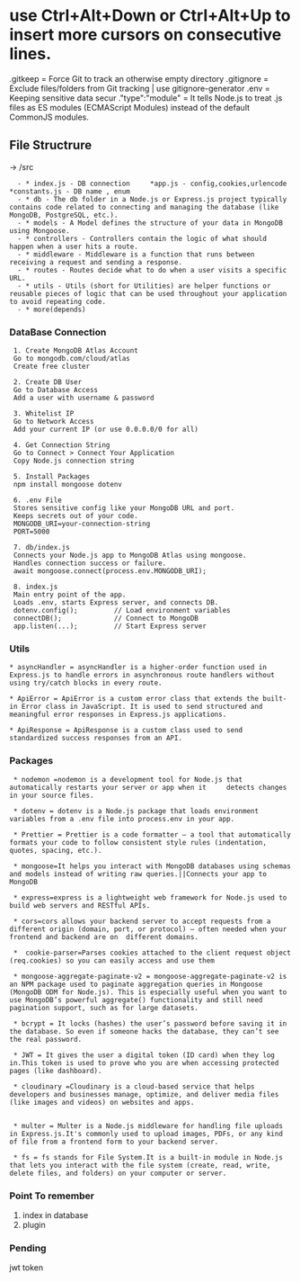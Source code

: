 # use Ctrl+Alt+Down or Ctrl+Alt+Up to insert more cursors on consecutive lines. 

.gitkeep =	Force Git to track an otherwise empty directory
.gitignore = Exclude files/folders from Git tracking | use gitignore-generator
.env = Keeping sensitive data secur
."type":"module" =  It tells Node.js to treat .js files as ES modules (ECMAScript Modules) instead of the default CommonJS modules.



## File Structrure ##

-> /src
      
      - * index.js - DB connection     *app.js - config,cookies,urlencode      *constants.js - DB name , enum
      - * db - The db folder in a Node.js or Express.js project typically contains code related to connecting and managing the database (like MongoDB, PostgreSQL, etc.).
      - * models - A Model defines the structure of your data in MongoDB using Mongoose.
      - * controllers - Controllers contain the logic of what should happen when a user hits a route.
      - * middleware - Middleware is a function that runs between receiving a request and sending a response.
      - * routes - Routes decide what to do when a user visits a specific URL.
      - * utils - Utils (short for Utilities) are helper functions or reusable pieces of logic that can be used throughout your application to avoid repeating code.
      - * more(depends)




### DataBase Connection ###

     1. Create MongoDB Atlas Account
     Go to mongodb.com/cloud/atlas
     Create free cluster
     
     2. Create DB User
     Go to Database Access
     Add a user with username & password
     
     3. Whitelist IP
     Go to Network Access
     Add your current IP (or use 0.0.0.0/0 for all)
     
     4. Get Connection String
     Go to Connect > Connect Your Application
     Copy Node.js connection string
     
     5. Install Packages
     npm install mongoose dotenv
     
     6. .env File
     Stores sensitive config like your MongoDB URL and port.
     Keeps secrets out of your code.
     MONGODB_URI=your-connection-string
     PORT=5000
     
     7. db/index.js
     Connects your Node.js app to MongoDB Atlas using mongoose.
     Handles connection success or failure.
     await mongoose.connect(process.env.MONGODB_URI);
     
     8. index.js
     Main entry point of the app.
     Loads .env, starts Express server, and connects DB.
     dotenv.config();         // Load environment variables
     connectDB();             // Connect to MongoDB
     app.listen(...);         // Start Express server






### Utils ###

    * asyncHandler = asyncHandler is a higher-order function used in Express.js to handle errors in asynchronous route handlers without using try/catch blocks in every route.
 
    * ApiError = ApiError is a custom error class that extends the built-in Error class in JavaScript. It is used to send structured and meaningful error responses in Express.js applications.
 
    * ApiResponse = ApiResponse is a custom class used to send standardized success responses from an API.











### Packages ###

     * nodemon =nodemon is a development tool for Node.js that automatically restarts your server or app when it     detects changes in your source files.
      
     * dotenv = dotenv is a Node.js package that loads environment variables from a .env file into process.env in your app.
      
     * Prettier = Prettier is a code formatter — a tool that automatically formats your code to follow consistent style rules (indentation, quotes, spacing, etc.).
      
     * mongoose=It helps you interact with MongoDB databases using schemas and models instead of writing raw queries.||Connects your app to MongoDB
      
     * express=express is a lightweight web framework for Node.js used to build web servers and RESTful APIs.
 
     * cors=cors allows your backend server to accept requests from a different origin (domain, port, or protocol) — often needed when your frontend and backend are on  different domains.
 
     *  cookie-parser=Parses cookies attached to the client request object (req.cookies) so you can easily access and use them

     * mongoose-aggregate-paginate-v2 = mongoose-aggregate-paginate-v2 is an NPM package used to paginate aggregation queries in Mongoose (MongoDB ODM for Node.js). This is especially useful when you want to use MongoDB’s powerful aggregate() functionality and still need pagination support, such as for large datasets.

     * bcrypt = It locks (hashes) the user’s password before saving it in the database. So even if someone hacks the database, they can’t see the real password.

     * JWT = It gives the user a digital token (ID card) when they log in.This token is used to prove who you are when accessing protected pages (like dashboard).

     * cloudinary =Cloudinary is a cloud-based service that helps developers and businesses manage, optimize, and deliver media files (like images and videos) on websites and apps.


     * multer = Multer is a Node.js middleware for handling file uploads in Express.js.It's commonly used to upload images, PDFs, or any kind of file from a frontend form to your backend server.
      
     * fs = fs stands for File System.It is a built-in module in Node.js that lets you interact with the file system (create, read, write, delete files, and folders) on your computer or server.   






### Point To remember ###

1. index in database 
2. plugin



### Pending ###

jwt token